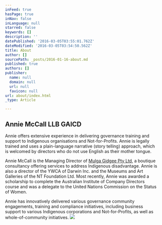 ```yaml
---
inFeed: true
hasPage: true
inNav: false
inLanguage: null
starred: false
keywords: []
description: ''
datePublished: '2016-03-05T03:55:01.762Z'
dateModified: '2016-03-05T03:54:50.562Z'
title: About
author: []
sourcePath: _posts/2016-01-16-about.md
published: true
authors: []
publisher:
  name: null
  domain: null
  url: null
  favicon: null
url: about/index.html
_type: Article

---
```

## Annie McCall LLB GAICD 

Annie offers extensive experience in delivering governance training and
support to Indigenous organisations and Not-for-Profits. Annie is legally
trained and uses a plain-language narrative (story telling) approach, which is
welcomed by directors who do not use English as their mother tongue. 

Annie McCall is the Managing Director of [Mulga Gidgee Pty Ltd][0], a boutique
consultancy offering services to address Indigenous disadvantage. Annie is also
a director of the YWCA of Darwin Inc. and the Museums and Art Galleries of the
NT Foundation Ltd. Most recently, Annie was awarded a scholarship to complete
the Australian Institute of Company Directors course and was a delegate to the
United Nations Commission on the Status of Women.

Annie has innovatively delivered various governance community engagements,
training and compliance initiatives, including business support to various
Indigenous corporations and Not-for-Profits, as well as whole-of-community
initiatives.
![](https://s3-us-west-2.amazonaws.com/the-grid-img/p/df4a201291685d913582246eeb89801573625924.jpg)

[0]: http://www.mulgagidgee.com.au/